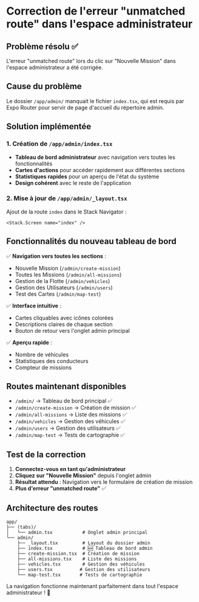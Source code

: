 # Correction de l'erreur "unmatched route" dans l'espace administrateur

## Problème résolu ✅

L'erreur "unmatched route" lors du clic sur "Nouvelle Mission" dans l'espace administrateur a été corrigée.

## Cause du problème

Le dossier `/app/admin/` manquait le fichier `index.tsx`, qui est requis par Expo Router pour servir de page d'accueil du répertoire admin.

## Solution implémentée

### 1. Création de `/app/admin/index.tsx`

- **Tableau de bord administrateur** avec navigation vers toutes les fonctionnalités
- **Cartes d'actions** pour accéder rapidement aux différentes sections
- **Statistiques rapides** pour un aperçu de l'état du système
- **Design cohérent** avec le reste de l'application

### 2. Mise à jour de `/app/admin/_layout.tsx`

Ajout de la route `index` dans le Stack Navigator :

```tsx
<Stack.Screen name="index" />
```

## Fonctionnalités du nouveau tableau de bord

✅ **Navigation vers toutes les sections** :
- Nouvelle Mission (`/admin/create-mission`)
- Toutes les Missions (`/admin/all-missions`)
- Gestion de la Flotte (`/admin/vehicles`)
- Gestion des Utilisateurs (`/admin/users`)
- Test des Cartes (`/admin/map-test`)

✅ **Interface intuitive** :
- Cartes cliquables avec icônes colorées
- Descriptions claires de chaque section
- Bouton de retour vers l'onglet admin principal

✅ **Aperçu rapide** :
- Nombre de véhicules
- Statistiques des conducteurs
- Compteur de missions

## Routes maintenant disponibles

- `/admin/` → Tableau de bord principal ✅
- `/admin/create-mission` → Création de mission ✅
- `/admin/all-missions` → Liste des missions ✅
- `/admin/vehicles` → Gestion des véhicules ✅
- `/admin/users` → Gestion des utilisateurs ✅
- `/admin/map-test` → Tests de cartographie ✅

## Test de la correction

1. **Connectez-vous en tant qu'administrateur**
2. **Cliquez sur "Nouvelle Mission"** depuis l'onglet admin
3. **Résultat attendu** : Navigation vers le formulaire de création de mission
4. **Plus d'erreur "unmatched route"** ✅

## Architecture des routes

```
app/
├── (tabs)/
│   └── admin.tsx           # Onglet admin principal
└── admin/
    ├── _layout.tsx         # Layout du dossier admin
    ├── index.tsx           # 🆕 Tableau de bord admin
    ├── create-mission.tsx  # Création de mission
    ├── all-missions.tsx    # Liste des missions
    ├── vehicles.tsx        # Gestion des véhicules
    ├── users.tsx          # Gestion des utilisateurs
    └── map-test.tsx       # Tests de cartographie
```

La navigation fonctionne maintenant parfaitement dans tout l'espace administrateur ! 🎉
